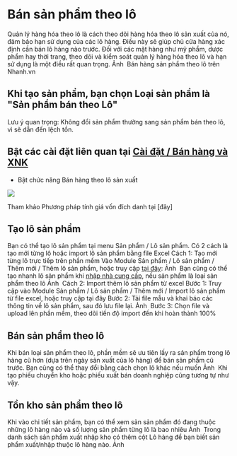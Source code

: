 # Bán sản phẩm theo lô
Quản lý hàng hóa theo lô là cách theo dõi hàng hóa theo lô sản xuất của nó, đảm bảo hạn sử dụng của các lô hàng. Điều này sẽ giúp chủ cửa hàng xác định cần bán lô hàng nào trước.
Đối với các mặt hàng như mỹ phẩm, dược phẩm hay thời trang, theo dõi và kiểm soát quản lý hàng hóa theo lô và hạn sử dụng là một điều rất quan trọng.
Ảnh ![]()
Bán hàng sản phẩm theo lô trên Nhanh.vn
## Khi tạo sản phẩm, bạn chọn Loại sản phẩm là "Sản phẩm bán theo Lô"
Lưu ý quan trọng: Không đổi sản phẩm thường sang sản phẩm bán theo lô, vì sẽ dẫn đến lệch tồn.
## Bật các cài đặt liên quan tại [Cài đặt / Bán hàng và XNK](https://nhanh.vn/setting/store/sale)
- Bật chức năng Bán hàng theo lô sản xuất

![](https://raw.githubusercontent.com/nhanhapi/manual/master/docs/san-pham/img/sp-ynghia-losp.png)

Tham khảo Phương pháp tính giá vốn đích danh tại [đây]

## Tạo lô sản phẩm
Bạn có thể tạo lô sản phẩm tại menu Sản phẩm / Lô sản phẩm. Có 2 cách là tạo mới từng lô hoặc import lô sản phẩm bằng file Excel
Cách 1: Tạo mới từng lô trực tiếp trên phần mềm
Vào Module Sản phẩm / Lô sản phẩm / Thêm mới / Thêm lô sản phẩm, hoặc truy cập [tại đây]():
Ảnh ![]()
Bạn cũng có thể tạo nhanh lô sản phẩm khi [nhập nhà cung cấp](), nếu sản phẩm là loại sản phẩm theo lô
Ảnh ![]()
Cách 2: Import thêm lô sản phẩm từ excel
Bước 1: Truy cập vào Module Sản phẩm / Lô sản phẩm / Thêm mới / Import lô sản phẩm từ file excel, hoặc truy cập tại đây
Bước 2: Tải file mẫu và khai báo các thông tin về lô sản phẩm, sau đó lưu file lại.
Ảnh ![]()
Bước 3: Chọn file và upload lên phần mềm, theo dõi tiến độ import đến khi hoàn thành 100%
## Bán sản phẩm theo lô
Khi bán loại sản phẩm theo lô, phần mềm sẽ ưu tiên lấy ra sản phẩm trong lô hàng cũ hơn (dựa trên ngày sản xuất của lô hàng) để bán sản phẩm cũ trước. Bạn cũng có thể thay đổi bằng cách chọn lô khác nếu muốn
Ảnh ![]()
Khi tạo phiếu chuyển kho hoặc phiếu xuất bán doanh nghiệp cũng tương tự như vậy.
## Tồn kho sản phẩm theo lô
Khi vào chi tiết sản phẩm, bạn có thể xem sản sản phẩm đó đang thuộc những lô hàng nào và số lượng sản phẩm từng lô là bao nhiêu
Ảnh ![]()
Trong danh sách sản phẩm xuất nhập kho có thêm cột Lô hàng để bạn biết sản phẩm xuất/nhập thuộc lô hàng nào.
Ảnh ![]()

